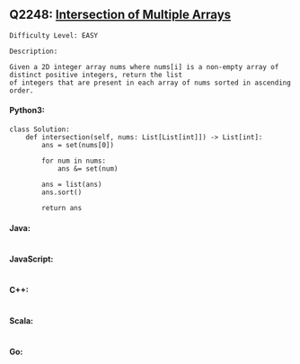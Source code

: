 ## Q2248: [Intersection of Multiple Arrays](https://leetcode.com/problems/intersection-of-multiple-arrays/)

```
Difficulty Level: EASY
```

```
Description:

Given a 2D integer array nums where nums[i] is a non-empty array of distinct positive integers, return the list
of integers that are present in each array of nums sorted in ascending order.
```

#### Python3:

```
class Solution:
    def intersection(self, nums: List[List[int]]) -> List[int]:
        ans = set(nums[0])

        for num in nums:
            ans &= set(num)

        ans = list(ans)
        ans.sort()

        return ans
```

#### Java:

```

```

#### JavaScript:

```

```

#### C++:

```

```

#### Scala:

```

```

#### Go:

```

```